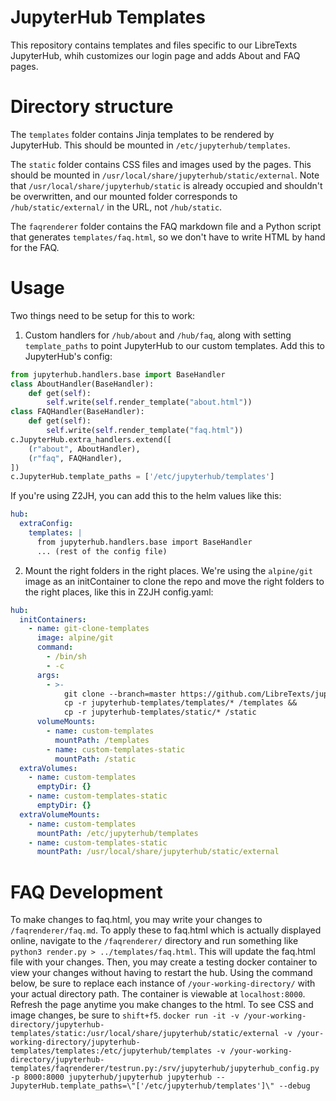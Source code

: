 # JupyterHub Templates

This repository contains templates and files specific to our LibreTexts JupyterHub, whih customizes our login page and adds About and FAQ pages.

# Directory structure

The `templates` folder contains Jinja templates to be rendered by JupyterHub. This should be mounted in `/etc/jupyterhub/templates`.

The `static` folder contains CSS files and images used by the pages. This should be mounted in `/usr/local/share/jupyterhub/static/external`. Note that `/usr/local/share/jupyterhub/static` is already occupied and shouldn't be overwritten, and our mounted folder corresponds to `/hub/static/external/` in the URL, not `/hub/static`.

The `faqrenderer` folder contains the FAQ markdown file and a Python script that generates `templates/faq.html`, so we don't have to write HTML by hand for the FAQ.

# Usage

Two things need to be setup for this to work:

1. Custom handlers for `/hub/about` and `/hub/faq`, along with setting `template_paths` to point JupyterHub to our custom templates. Add this to JupyterHub's config:
```python
from jupyterhub.handlers.base import BaseHandler
class AboutHandler(BaseHandler):
    def get(self):
        self.write(self.render_template("about.html"))
class FAQHandler(BaseHandler):
    def get(self):
        self.write(self.render_template("faq.html"))
c.JupyterHub.extra_handlers.extend([
    (r"about", AboutHandler),
    (r"faq", FAQHandler),
])
c.JupyterHub.template_paths = ['/etc/jupyterhub/templates']
```

If you're using Z2JH, you can add this to the helm values like this:
```yaml
hub:
  extraConfig:
    templates: |
      from jupyterhub.handlers.base import BaseHandler
      ... (rest of the config file)
```

2. Mount the right folders in the right places. We're using the `alpine/git` image as an initContainer to clone the repo and move the right folders to the right places, like this in Z2JH config.yaml:
```yaml
hub:
  initContainers:
    - name: git-clone-templates
      image: alpine/git
      command:
        - /bin/sh
        - -c
      args:
        - >-
            git clone --branch=master https://github.com/LibreTexts/jupyterhub-templates.git &&
            cp -r jupyterhub-templates/templates/* /templates &&
            cp -r jupyterhub-templates/static/* /static
      volumeMounts:
        - name: custom-templates
          mountPath: /templates
        - name: custom-templates-static
          mountPath: /static
  extraVolumes:
    - name: custom-templates
      emptyDir: {}
    - name: custom-templates-static
      emptyDir: {}
  extraVolumeMounts:
    - name: custom-templates
      mountPath: /etc/jupyterhub/templates
    - name: custom-templates-static
      mountPath: /usr/local/share/jupyterhub/static/external
```

# FAQ Development

To make changes to faq.html, you may write your changes to `/faqrenderer/faq.md`. To apply these to faq.html which is actually displayed online, navigate to the `/faqrenderer/` directory and run something like `python3 render.py > ../templates/faq.html`. This will update the faq.html file with your changes. Then, you may create a testing docker container to view your changes without having to restart the hub. Using the command below, be sure to replace each instance of `/your-working-directory/` with your actual directory path. The container is viewable at `localhost:8000`. Refresh the page anytime you make changes to the html. To see CSS and image changes, be sure to `shift+f5`. 
```docker run -it -v /your-working-directory/jupyterhub-templates/static:/usr/local/share/jupyterhub/static/external -v /your-working-directory/jupyterhub-templates/templates:/etc/jupyterhub/templates -v /your-working-directory/jupyterhub-templates/faqrenderer/testrun.py:/srv/jupyterhub/jupyterhub_config.py -p 8000:8000 jupyterhub/jupyterhub jupyterhub --JupyterHub.template_paths=\"['/etc/jupyterhub/templates']\" --debug```
